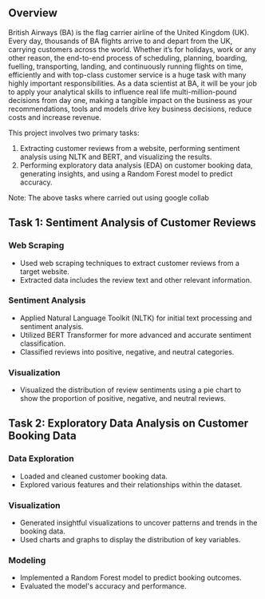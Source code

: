 ## Overview

British Airways (BA) is the flag carrier airline of the United Kingdom (UK). Every day, thousands of BA flights arrive to and depart from the UK, carrying customers across the world. Whether it’s for holidays, work or any other reason, the end-to-end process of scheduling, planning, boarding, fuelling, transporting, landing, and continuously running flights on time, efficiently and with top-class customer service is a huge task with many highly important responsibilities.
As a data scientist at BA, it will be your job to apply your analytical skills to influence real life multi-million-pound decisions from day one, making a tangible impact on the business as your recommendations, tools and models drive key business decisions, reduce costs and increase revenue.

This project involves two primary tasks:

1. Extracting customer reviews from a website, performing sentiment analysis using NLTK and BERT, and visualizing the results.
2. Performing exploratory data analysis (EDA) on customer booking data, generating insights, and using a Random Forest model to predict accuracy.

Note: The above tasks where carried out using google collab

## Task 1: Sentiment Analysis of Customer Reviews

### Web Scraping

- Used web scraping techniques to extract customer reviews from a target website.
- Extracted data includes the review text and other relevant information.

### Sentiment Analysis

- Applied Natural Language Toolkit (NLTK) for initial text processing and sentiment analysis.
- Utilized BERT Transformer for more advanced and accurate sentiment classification.
- Classified reviews into positive, negative, and neutral categories.

### Visualization

- Visualized the distribution of review sentiments using a pie chart to show the proportion of positive, negative, and neutral reviews.

## Task 2: Exploratory Data Analysis on Customer Booking Data

### Data Exploration

- Loaded and cleaned customer booking data.
- Explored various features and their relationships within the dataset.

### Visualization

- Generated insightful visualizations to uncover patterns and trends in the booking data.
- Used charts and graphs to display the distribution of key variables.

### Modeling

- Implemented a Random Forest model to predict booking outcomes.
- Evaluated the model's accuracy and performance.